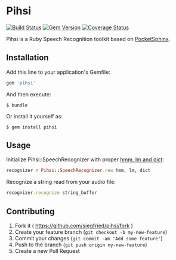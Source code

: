# Pihsi

[![Build Status](https://travis-ci.org/siegfried/pihsi.svg?branch=master)](https://travis-ci.org/siegfried/pihsi)
[![Gem Version](https://badge.fury.io/rb/pihsi.svg)](http://badge.fury.io/rb/pihsi)
[![Coverage Status](https://coveralls.io/repos/siegfried/pihsi/badge.png)](https://coveralls.io/r/siegfried/pihsi)

Pihsi is a Ruby Speech Recognition toolkit based on [PocketSphinx](http://cmusphinx.sourceforge.net).

## Installation

Add this line to your application's Gemfile:

```ruby
gem 'pihsi'
```

And then execute:

    $ bundle

Or install it yourself as:

    $ gem install pihsi

## Usage

Initialize Pihsi::SpeechRecognizer with proper [hmm, lm and dict](http://cmusphinx.sourceforge.net/wiki/tutorialpocketsphinx#initialization):

```ruby
recognizer = Pihsi::SpeechRecognizer.new hmm, lm, dict
```

Recognize a string read from your audio file:

```ruby
recognizer.recognize string_buffer
```

## Contributing

1. Fork it ( https://github.com/siegfried/pihsi/fork )
2. Create your feature branch (`git checkout -b my-new-feature`)
3. Commit your changes (`git commit -am 'Add some feature'`)
4. Push to the branch (`git push origin my-new-feature`)
5. Create a new Pull Request
